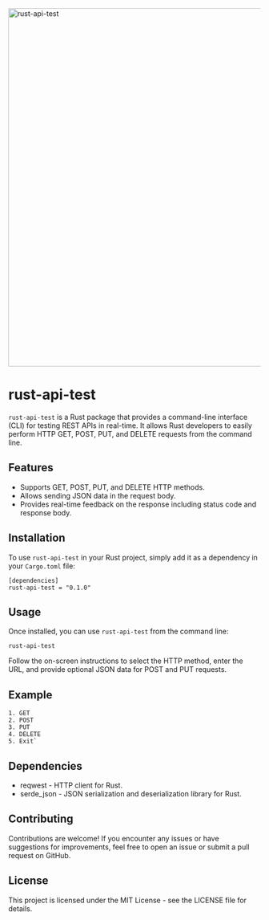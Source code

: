 
<img width="714" alt="rust-api-test" src="https://github.com/prasadjivane/rust-api-test/assets/26869583/10445b8d-7bbb-46a9-bfef-e49662a9176b">

# rust-api-test

`rust-api-test` is a Rust package that provides a command-line interface (CLI) for testing REST APIs in real-time. It allows Rust developers to easily perform HTTP GET, POST, PUT, and DELETE requests from the command line.

## Features

- Supports GET, POST, PUT, and DELETE HTTP methods.
- Allows sending JSON data in the request body.
- Provides real-time feedback on the response including status code and response body.

## Installation

To use `rust-api-test` in your Rust project, simply add it as a dependency in your `Cargo.toml` file:

```ssh
[dependencies]
rust-api-test = "0.1.0"
```

## Usage

Once installed, you can use `rust-api-test` from the command line:

```
rust-api-test
```
Follow the on-screen instructions to select the HTTP method, enter the URL, and provide optional JSON data for POST and PUT requests.

## Example

```Enter your choice:
1. GET
2. POST
3. PUT
4. DELETE
5. Exit` 
```
## Dependencies

-   reqwest - HTTP client for Rust.
-   serde_json - JSON serialization and deserialization library for Rust.

## Contributing

Contributions are welcome! If you encounter any issues or have suggestions for improvements, feel free to open an issue or submit a pull request on GitHub.

## License

This project is licensed under the MIT License - see the LICENSE file for details.
